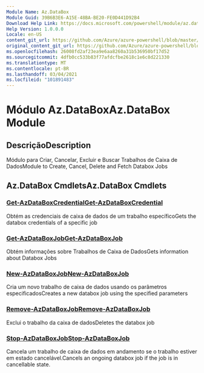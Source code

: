 ```yaml
---
Module Name: Az.DataBox
Module Guid: 39B6B3E6-A15E-48BA-BE20-FE0D441D92B4
Download Help Link: https://docs.microsoft.com/powershell/module/az.databox
Help Version: 1.0.0.0
Locale: en-US
content_git_url: https://github.com/Azure/azure-powershell/blob/master/src/DataBox/DataBox/help/Az.DataBox.md
original_content_git_url: https://github.com/Azure/azure-powershell/blob/master/src/DataBox/DataBox/help/Az.DataBox.md
ms.openlocfilehash: 26008fd2af23ea9e6aa8260a31b536950bf17d52
ms.sourcegitcommit: 4dfb0cc533b83f77afdcfbe2618c1e6c8d221330
ms.translationtype: MT
ms.contentlocale: pt-BR
ms.lasthandoff: 03/04/2021
ms.locfileid: "101891483"
---
```

# <span data-ttu-id="aec8e-101">Módulo Az.DataBox</span><span class="sxs-lookup"><span data-stu-id="aec8e-101">Az.DataBox Module</span></span>
## <span data-ttu-id="aec8e-102">Descrição</span><span class="sxs-lookup"><span data-stu-id="aec8e-102">Description</span></span>
<span data-ttu-id="aec8e-103">Módulo para Criar, Cancelar, Excluir e Buscar Trabalhos de Caixa de Dados</span><span class="sxs-lookup"><span data-stu-id="aec8e-103">Module to Create, Cancel, Delete and Fetch Databox Jobs</span></span>

## <span data-ttu-id="aec8e-104">Az.DataBox Cmdlets</span><span class="sxs-lookup"><span data-stu-id="aec8e-104">Az.DataBox Cmdlets</span></span>
### [<span data-ttu-id="aec8e-105">Get-AzDataBoxCredential</span><span class="sxs-lookup"><span data-stu-id="aec8e-105">Get-AzDataBoxCredential</span></span>](Get-AzDataBoxCredential.md)
<span data-ttu-id="aec8e-106">Obtém as credenciais de caixa de dados de um trabalho específico</span><span class="sxs-lookup"><span data-stu-id="aec8e-106">Gets the databox credentials of a specific job</span></span>

### [<span data-ttu-id="aec8e-107">Get-AzDataBoxJob</span><span class="sxs-lookup"><span data-stu-id="aec8e-107">Get-AzDataBoxJob</span></span>](Get-AzDataBoxJob.md)
<span data-ttu-id="aec8e-108">Obtém informações sobre Trabalhos de Caixa de Dados</span><span class="sxs-lookup"><span data-stu-id="aec8e-108">Gets information about Databox Jobs</span></span>

### [<span data-ttu-id="aec8e-109">New-AzDataBoxJob</span><span class="sxs-lookup"><span data-stu-id="aec8e-109">New-AzDataBoxJob</span></span>](New-AzDataBoxJob.md)
<span data-ttu-id="aec8e-110">Cria um novo trabalho de caixa de dados usando os parâmetros especificados</span><span class="sxs-lookup"><span data-stu-id="aec8e-110">Creates a new databox job using the specified parameters</span></span>

### [<span data-ttu-id="aec8e-111">Remove-AzDataBoxJob</span><span class="sxs-lookup"><span data-stu-id="aec8e-111">Remove-AzDataBoxJob</span></span>](Remove-AzDataBoxJob.md)
<span data-ttu-id="aec8e-112">Exclui o trabalho da caixa de dados</span><span class="sxs-lookup"><span data-stu-id="aec8e-112">Deletes the databox job</span></span>

### [<span data-ttu-id="aec8e-113">Stop-AzDataBoxJob</span><span class="sxs-lookup"><span data-stu-id="aec8e-113">Stop-AzDataBoxJob</span></span>](Stop-AzDataBoxJob.md)
<span data-ttu-id="aec8e-114">Cancela um trabalho de caixa de dados em andamento se o trabalho estiver em estado cancelável.</span><span class="sxs-lookup"><span data-stu-id="aec8e-114">Cancels an ongoing databox job if the job is in cancellable state.</span></span>

